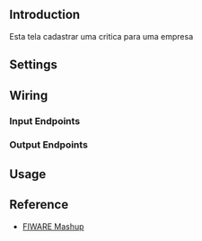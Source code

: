 ## Introduction

Esta tela cadastrar uma critica para uma empresa

## Settings

## Wiring

### Input Endpoints

### Output Endpoints

## Usage

## Reference

- [FIWARE Mashup](https://mashup.lab.fiware.org/)
